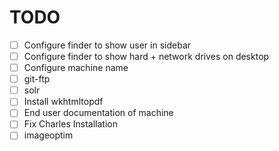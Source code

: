 # TODO

- [ ] Configure finder to show user in sidebar
- [ ] Configure finder to show hard + network drives on desktop
- [ ] Configure machine name
- [ ] git-ftp
- [ ] solr
- [ ] Install wkhtmltopdf
- [ ] End user documentation of machine
- [ ] Fix Charles Installation
- [ ] imageoptim
